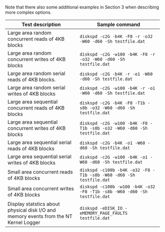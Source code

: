 Note that there also some additional examples in Section 3 when describing more complex options.

| Test description | Sample command |
| --- | ---|
| Large area random concurrent reads of 4KB blocks | `diskspd -c2G -b4K -F8 -r -o32 -W60 -d60 -Sh testfile.dat` |
| Large area random concurrent writes of 4KB blocks | `diskspd -c2G -w100 -b4K -F8 -r -o32 -W60 -d60 -Sh testfile.dat` |
| Large area random serial reads of 4KB blocks. | `diskspd -c2G -b4K -r -o1 -W60 -d60 -Sh testfile.dat` |
| Large area random serial writes of 4KB blocks | `diskspd -c2G -w100 -b4K -r -o1 -W60 -d60 -Sh testfile.dat` |
| Large area sequential concurrent reads of 4KB blocks | `diskspd -c2G -b4K -F8 -T1b -s8b -o32 -W60 -d60 -Sh testfile.dat` |
| Large area sequential concurrent writes of 4KB blocks | `diskspd -c2G -w100 -b4K -F8 -T1b -s8b -o32 -W60 -d60 -Sh testfile.dat` |
| Large area sequential serial reads of 4KB blocks | `diskspd -c2G -b4K -o1 -W60 -d60 -Sh testfile.dat` |
| Large area sequential serial writes of 4KB blocks | `diskspd -c2G -w100 -b4K -o1 -W60 -d60 -Sh testfile.dat` |
| Small area concurrent reads of 4KB blocks | `diskspd -c100b -b4K -o32 -F8 -T1b -s8b -W60 -d60 -Sh testfile.dat` |
| Small area concurrent writes of 4KB blocks | `diskspd -c100b -w100 -b4K -o32 -F8 -T1b -s8b -W60 -d60 -Sh testfile.dat` |
| Display statstics about physical disk I/O and memory events from the NT Kernel Logger | `diskspd -eDISK_IO -eMEMORY_PAGE_FAULTS testfile.dat` |
